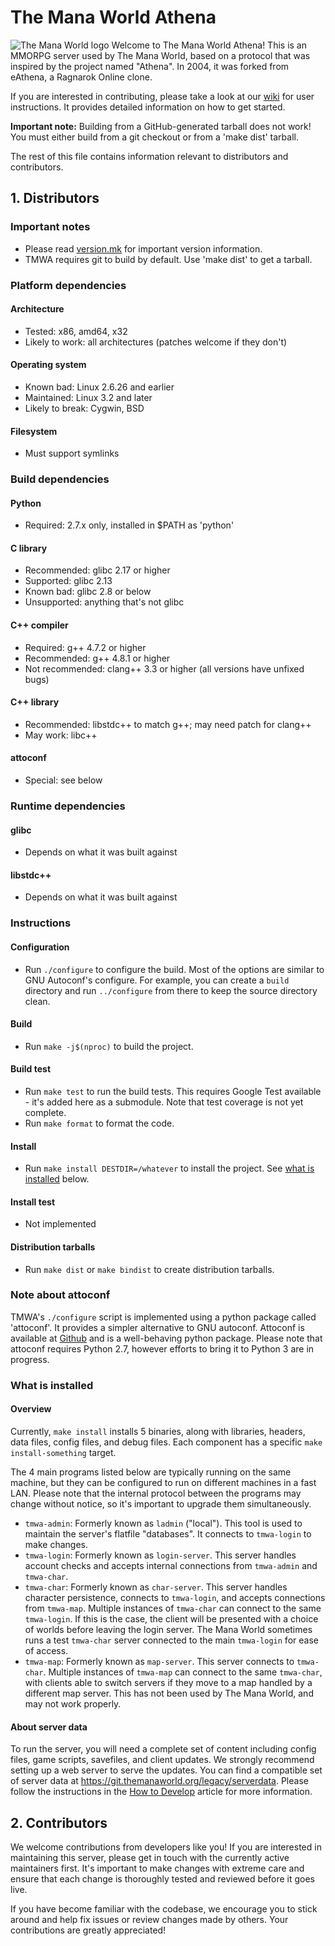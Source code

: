 # The Mana World Athena
![The Mana World logo](share/tmwa/TheManaWorldLogo.png)
Welcome to The Mana World Athena! This is an MMORPG server used by The Mana World, based on a protocol that was inspired by the project named "Athena". In 2004, it was forked from eAthena, a Ragnarok Online clone.


If you are interested in contributing, please take a look at our [wiki](http://wiki.themanaworld.org/index.php/Development:How_to_Develop) for user instructions. It provides detailed information on how to get started.

**Important note:** Building from a GitHub-generated tarball does not work! You must either build from a git checkout or from a 'make dist' tarball.

The rest of this file contains information relevant to distributors and contributors.

## 1. Distributors
### Important notes
- Please read [version.mk](version.mk) for important version information.
- TMWA requires git to build by default. Use 'make dist' to get a tarball.

### Platform dependencies
#### Architecture
- Tested: x86, amd64, x32
- Likely to work: all architectures (patches welcome if they don't)

#### Operating system
- Known bad: Linux 2.6.26 and earlier
- Maintained: Linux 3.2 and later
- Likely to break: Cygwin, BSD

#### Filesystem
- Must support symlinks

### Build dependencies
#### Python
- Required: 2.7.x only, installed in $PATH as 'python'

#### C library
- Recommended: glibc 2.17 or higher
- Supported: glibc 2.13
- Known bad: glibc 2.8 or below
- Unsupported: anything that's not glibc

#### C++ compiler
- Required: g++ 4.7.2 or higher
- Recommended: g++ 4.8.1 or higher
- Not recommended: clang++ 3.3 or higher (all versions have unfixed bugs)

#### C++ library
- Recommended: libstdc++ to match g++; may need patch for clang++
- May work: libc++

#### attoconf
- Special: see below

### Runtime dependencies
#### glibc
- Depends on what it was built against

#### libstdc++
- Depends on what it was built against

### Instructions
#### Configuration
- Run `./configure` to configure the build. Most of the options are similar to GNU Autoconf's configure. For example, you can create a `build` directory and run `../configure` from there to keep the source directory clean.

#### Build
- Run `make -j$(nproc)` to build the project.

#### Build test
- Run `make test` to run the build tests. This requires Google Test available - it's added here as a submodule. Note that test coverage is not yet complete.
- Run `make format` to format the code.

#### Install
- Run `make install DESTDIR=/whatever` to install the project. See [what is installed](#what-is-installed) below.

#### Install test
- Not implemented

#### Distribution tarballs
- Run `make dist` or `make bindist` to create distribution tarballs.

### Note about attoconf
TMWA's `./configure` script is implemented using a python package called 'attoconf'. It provides a simpler alternative to GNU autoconf. Attoconf is available at [Github](https://github.com/o11c/attoconf/) and is a well-behaving python package. Please note that attoconf requires Python 2.7, however efforts to bring it to Python 3 are in progress.

### What is installed
#### Overview
Currently, `make install` installs 5 binaries, along with libraries, headers, data files, config files, and debug files. Each component has a specific `make install-something` target.

The 4 main programs listed below are typically running on the same machine, but they can be configured to run on different machines in a fast LAN. Please note that the internal protocol between the programs may change without notice, so it's important to upgrade them simultaneously.

- `tmwa-admin`: Formerly known as `ladmin` ("local"). This tool is used to maintain the server's flatfile "databases". It connects to `tmwa-login` to make changes.
- `tmwa-login`: Formerly known as `login-server`. This server handles account checks and accepts internal connections from `tmwa-admin` and `tmwa-char`.
- `tmwa-char`: Formerly known as `char-server`. This server handles character persistence, connects to `tmwa-login`, and accepts connections from `tmwa-map`. Multiple instances of `tmwa-char` can connect to the same `tmwa-login`. If this is the case, the client will be presented with a choice of worlds before leaving the login server. The Mana World sometimes runs a test `tmwa-char` server connected to the main `tmwa-login` for ease of access.
- `tmwa-map`: Formerly known as `map-server`. This server connects to `tmwa-char`. Multiple instances of `tmwa-map` can connect to the same `tmwa-char`, with clients able to switch servers if they move to a map handled by a different map server. This has not been used by The Mana World, and may not work properly.

#### About server data
To run the server, you will need a complete set of content including config files, game scripts, savefiles, and client updates. We strongly recommend setting up a web server to serve the updates. You can find a compatible set of server data at https://git.themanaworld.org/legacy/serverdata. Please follow the instructions in the [How to Develop](https://wiki.themanaworld.org/index.php/Development:How_to_Develop) article for more information.

## 2. Contributors
We welcome contributions from developers like you! If you are interested in maintaining this server, please get in touch with the currently active maintainers first. It's important to make changes with extreme care and ensure that each change is thoroughly tested and reviewed before it goes live.

If you have become familiar with the codebase, we encourage you to stick around and help fix issues or review changes made by others. Your contributions are greatly appreciated!
